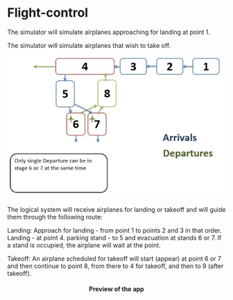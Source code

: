 # Flight-control
The simulator will simulate airplanes approaching for landing at point 1.

The simulator will simulate airplanes that wish to take off.
<img src="https://github.com/Tali74/Flight-control/blob/main/Capture.JPG" width="800">

The logical system will receive airplanes for landing or takeoff and will guide them through the following route:

Landing:
Approach for landing - from point 1 to points 2 and 3 in that order.
Landing - at point 4.
parking stand - to 5 and evacuation at stands 6 or 7. If a stand is occupied, the airplane will wait at the point.

Takeoff:
An airplane scheduled for takeoff will start (appear) at point 6 or 7 and then continue to point 8, from there to 4 for takeoff, and then to 9 (after takeoff).
<div align="center">
<h4>Preview of the app</h4>
<img src="" width="800">
</div>
